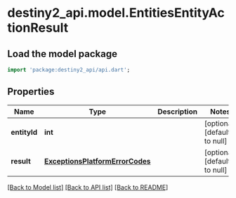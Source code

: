 # destiny2_api.model.EntitiesEntityActionResult

## Load the model package
```dart
import 'package:destiny2_api/api.dart';
```

## Properties
Name | Type | Description | Notes
------------ | ------------- | ------------- | -------------
**entityId** | **int** |  | [optional] [default to null]
**result** | [**ExceptionsPlatformErrorCodes**](ExceptionsPlatformErrorCodes.md) |  | [optional] [default to null]

[[Back to Model list]](../README.md#documentation-for-models) [[Back to API list]](../README.md#documentation-for-api-endpoints) [[Back to README]](../README.md)


